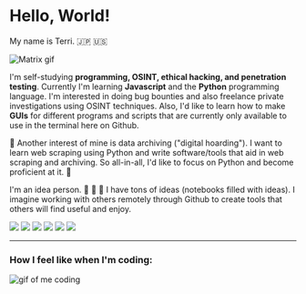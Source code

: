 # Hello, World!
My name is Terri.  :jp: :us:

![Matrix gif](https://media.giphy.com/media/sULKEgDMX8LcI/giphy.gif) 

I'm self-studying **programming, OSINT, ethical hacking, and penetration testing**. Currently I'm learning **Javascript** and the **Python** programming language.
I'm interested in doing bug bounties and also freelance private investigations using OSINT techniques. Also, I'd like to learn how to make **GUIs** for different programs and scripts that are currently only available to use in the terminal here on Github.

:floppy_disk: Another interest of mine is data archiving ("digital hoarding"). I want to learn web scraping using Python and write software/tools that aid in web scraping and archiving. So all-in-all, I'd like to focus on Python and become proficient at it. :floppy_disk:

I'm an idea person.  :thought_balloon:  :thought_balloon:  :thought_balloon: I have tons of ideas (notebooks filled with ideas). I imagine working with others remotely through Github to create tools that others will find useful and enjoy.

<img src = "https://img.shields.io/badge/-HTML5-E34F26?style=flat&logo=html5&logoColor=white"> <img src = "https://img.shields.io/badge/-CSS3-1572B6?style=flat&logo=css3&logoColor=white">
<img src="https://img.shields.io/badge/-JavaScript-eed718?style=flat&logo=javascript&logoColor=ffffff">
 <img src="https://img.shields.io/badge/-Python-black?style=flat&logo=python&logoColor=white"> 
<img src="http://img.shields.io/badge/-Github-000000?style=flat&logo=github&logoColor=FFFFFF">
<img src="http://img.shields.io/badge/-VS%20Code-007ACC?style=flat&logo=visual%20studio%20code&logoColor=white">

---

### How I feel like when I'm coding:
![gif of me coding](https://media.giphy.com/media/4527NkUK98k5w4MOBY/giphy.gif)

<!--
**webdevterri/webdevterri** is a ✨ _special_ ✨ repository because its `README.md` (this file) appears on your GitHub profile.

Here are some ideas to get you started:

- 🔭 I’m currently working on ...
- 🌱 I’m currently learning ...
- 👯 I’m looking to collaborate on ...
- 🤔 I’m looking for help with ...
- 💬 Ask me about ...
- 📫 How to reach me: ...
- 😄 Pronouns: ...
- ⚡ Fun fact: ...
-->
